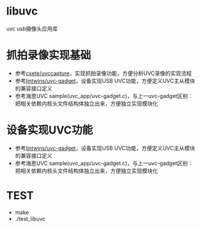 
# libuvc
uvc usb摄像头应用库  

# 抓拍录像实现基础
* 参考[csete/uvccapture](https://github.com/csete/uvccapture.git)，实现抓拍录像功能，方便分析UVC录像的实现流程
* 参考[lintwins/uvc-gadget](https://github.com/lintwins/uvc-gadget.git)，设备实现USB UVC功能，方便定义UVC主从模块的兼容接口定义  
* 参考海思UVC sample(uvc_app/uvc-gadget.c)，与上一uvc-gadget区别：把相关依赖内核头文件结构体独立出来，方便独立实现模块化  

# 设备实现UVC功能
* 参考[lintwins/uvc-gadget](https://github.com/lintwins/uvc-gadget.git)，设备实现USB UVC功能，方便定义UVC主从模块的兼容接口定义  
* 参考海思UVC sample(uvc_app/uvc-gadget.c)，与上一uvc-gadget区别：把相关依赖内核头文件结构体独立出来，方便独立实现模块化  

# TEST
* make  
* ./test_libuvc  


